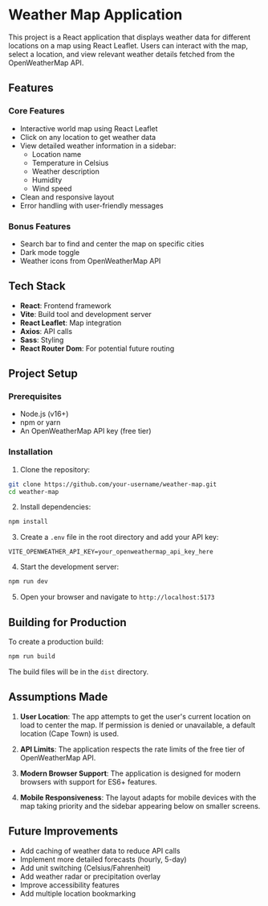 # Weather Map Application

This project is a React application that displays weather data for different locations on a map using React Leaflet. Users can interact with the map, select a location, and view relevant weather details fetched from the OpenWeatherMap API.

## Features

### Core Features
- Interactive world map using React Leaflet
- Click on any location to get weather data
- View detailed weather information in a sidebar:
  - Location name
  - Temperature in Celsius
  - Weather description
  - Humidity
  - Wind speed
- Clean and responsive layout
- Error handling with user-friendly messages

### Bonus Features
- Search bar to find and center the map on specific cities
- Dark mode toggle
- Weather icons from OpenWeatherMap API

## Tech Stack

- **React**: Frontend framework
- **Vite**: Build tool and development server
- **React Leaflet**: Map integration
- **Axios**: API calls
- **Sass**: Styling
- **React Router Dom**: For potential future routing

## Project Setup

### Prerequisites
- Node.js (v16+)
- npm or yarn
- An OpenWeatherMap API key (free tier)

### Installation

1. Clone the repository:
```bash
git clone https://github.com/your-username/weather-map.git
cd weather-map
```

2. Install dependencies:
```bash
npm install
```

3. Create a `.env` file in the root directory and add your API key:
```
VITE_OPENWEATHER_API_KEY=your_openweathermap_api_key_here
```

4. Start the development server:
```bash
npm run dev
```

5. Open your browser and navigate to `http://localhost:5173`

## Building for Production

To create a production build:

```bash
npm run build
```

The build files will be in the `dist` directory.

## Assumptions Made

1. **User Location**: The app attempts to get the user's current location on load to center the map. If permission is denied or unavailable, a default location (Cape Town) is used.

2. **API Limits**: The application respects the rate limits of the free tier of OpenWeatherMap API.

3. **Modern Browser Support**: The application is designed for modern browsers with support for ES6+ features.

4. **Mobile Responsiveness**: The layout adapts for mobile devices with the map taking priority and the sidebar appearing below on smaller screens.

## Future Improvements

- Add caching of weather data to reduce API calls
- Implement more detailed forecasts (hourly, 5-day)
- Add unit switching (Celsius/Fahrenheit)
- Add weather radar or precipitation overlay
- Improve accessibility features
- Add multiple location bookmarking